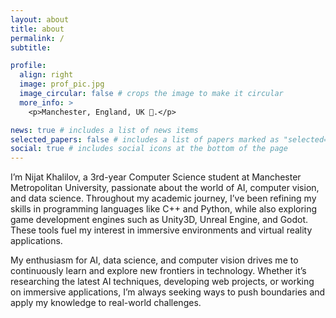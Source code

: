 ```yaml
---
layout: about
title: about
permalink: /
subtitle:

profile:
  align: right
  image: prof_pic.jpg
  image_circular: false # crops the image to make it circular
  more_info: >
    <p>Manchester, England, UK 📍.</p>

news: true # includes a list of news items
selected_papers: false # includes a list of papers marked as "selected={true}"
social: true # includes social icons at the bottom of the page
---
```


I’m Nijat Khalilov, a 3rd-year Computer Science student at Manchester Metropolitan University, passionate about the world of AI, computer vision, and data science. Throughout my academic journey, I’ve been refining my skills in programming languages like C++ and Python, while also exploring game development engines such as Unity3D, Unreal Engine, and Godot. These tools fuel my interest in immersive environments and virtual reality applications.

My enthusiasm for AI, data science, and computer vision drives me to continuously learn and explore new frontiers in technology. Whether it’s researching the latest AI techniques, developing web projects, or working on immersive applications, I’m always seeking ways to push boundaries and apply my knowledge to real-world challenges.

